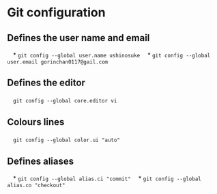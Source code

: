 # Git configuration

## Defines the user name and email
　* `git config --global user.name ushinosuke`
　* `git config --global user.email gorinchan0117@gail.com`

## Defines the editor
　`git config --global core.editor vi`

## Colours lines
　`git config --global color.ui "auto"`

## Defines aliases
　* `git config --global alias.ci "commit"`
　* `git config --global alias.co "checkout"`

